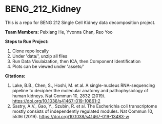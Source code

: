 # BENG_212_Kidney

This is a repo for BENG 212 Single Cell Kidney data decomposition project.

**Team Members:**
Peixiang He, Yvonna Chan, Reo Yoo

**Steps to Run Project:**
1. Clone repo locally
2. Under 'data/', unzip all files
3. Run Data Visulaization, then ICA, then Component Identification
4. Plots can be viewed under 'assets/'

**Citations:**
1. Lake, B.B., Chen, S., Hoshi, M. et al. A single-nucleus RNA-sequencing pipeline to decipher the molecular anatomy and pathophysiology of human kidneys. Nat Commun 10, 2832 (2019). https://doi.org/10.1038/s41467-019-10861-2
2. Sastry, A.V., Gao, Y., Szubin, R. et al. The Escherichia coli transcriptome mostly consists of independently regulated modules. Nat Commun 10, 5536 (2019). https://doi.org/10.1038/s41467-019-13483-w